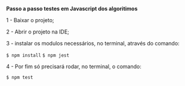 **Passo a passo testes em Javascript dos algoritimos**

1 - Baixar o projeto;

2 - Abrir o projeto na IDE;

3 - instalar os modulos necessários, no terminal, através do comando: 

```$ npm install```
```$ npm jest```

4  - Por fim só precisará rodar, no terminal, o comando:

```$ npm test```
